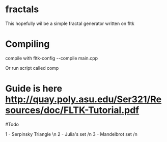 # fractals

This hopefully wil be a simple fractal generator written on fltk

# Compiling

compile with fltk-config --compile main.cpp

Or run script called comp
# Guide is here http://quay.poly.asu.edu/Ser321/Resources/doc/FLTK-Tutorial.pdf

#Todo

1 - Serpinsky Triangle \n
2 - Julia's set /n
3 - Mandelbrot set /n
